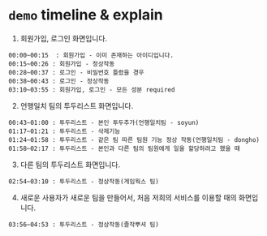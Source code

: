 # `demo` timeline & explain

1. 회원가입, 로그인 화면입니다.
```
00:00~00:15  : 회원가입 - 이미 존재하는 아이디입니다.
00:15~00:26 : 회원가입 - 정상작동
00:28~00:37 : 로그인 - 비밀번호 틀렸을 경우
00:38~00:43 : 로그인 - 정상작동
03:10~03:55 : 회원가입, 로그인 - 모든 성분 required
```


2. 언행일치 팀의 투두리스트 화면입니다.
```
00:43~01:00 : 투두리스트 - 본인 투두추가(언행일치팀 - soyun)
01:17~01:21 : 투두리스트 - 삭제기능
01:24~01:58 : 투두리스트 - 같은 팀 따른 팀원 기능 정상 작동(언행일치팀 - dongho)
01:58~02:17 : 투두리스트 - 본인과 다른 팀의 팀원에게 일을 할당하려고 했을 때
```

3. 다른 팀의 투두리스트 화면입니다.
```
02:54~03:10 : 투두리스트 - 정상작동(게임웍스 팀)
```

4. 새로운 사용자가 새로운 팀을 만들어서, 처음 저희의 서비스를 이용할 때의 화면입니다.

```
03:56~04:53 : 투두리스트 - 정상작동(졸작뿌셔 팀)
```